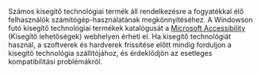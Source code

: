Számos kisegítő technológiai termék áll rendelkezésre a fogyatékkal élő felhasználók számítógép-használatának megkönnyítéséhez. A Windowson futó kisegítő technológiai termékek katalógusát a [Microsoft Accessibility](http://go.microsoft.com/fwlink/?LinkId=8431) (Kisegítő lehetőségek) webhelyen érheti el. Ha kisegítő technológiát használ, a szoftverek és hardverek frissítése előtt mindig forduljon a kisegítő technológia szállítójához, és érdeklődjön az esetleges kompatibilitási problémákról.

<!--HONumber=Oct16_HO1-->


